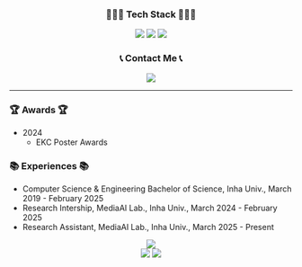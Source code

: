 <div align="center">
	<div>
		<h3>🧑🏻‍💻 Tech Stack 🧑🏻‍💻</h3>
		<img src="https://img.shields.io/badge/C++-00599C?style=flat&logo=Cplusplus&logoColor=white" />
		<img src="https://img.shields.io/badge/React-51CAEB?style=flat&logo=React&logoColor=white" />
		<img src="https://img.shields.io/badge/Unity-666666?style=flat&logo=Unity&logoColor=white" />
	</div>
	<div>
		<h3> 📞 Contact Me 📞 </h3>
		<a href="mailto:cksdud7890@naver.com">
		    <img src="https://img.shields.io/badge/Email-1E90FF?style=for-the-badge&logo=minutemailer&logoColor=white">
		</a>
	</div>
</div>


---


### 🏆 Awards 🏆
- 2024
	- EKC Poster Awards

### 📚 Experiences 📚
- Computer Science & Engineering Bachelor of Science, Inha Univ., March 2019 - February 2025
- Research Intership, MediaAI Lab., Inha Univ., March 2024 - February 2025
- Research Assistant, MediaAI Lab., Inha Univ., March 2025 - Present 


<div align="center">
  	<div>
   		<img src="https://github-readme-stats.vercel.app/api?username=flashcy"/>
		<br/>
   		<img src="https://mazassumnida.wtf/api/v2/generate_badge?boj=cksdud7890"/>
   		<img src="https://banner.codetree.ai/v1/banner/cksdud7890"/>
   	</div>
</div>
